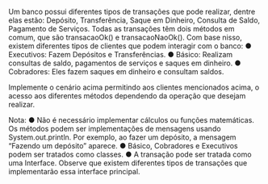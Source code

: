 Um banco possui diferentes tipos de transações que pode realizar, dentre elas estão:
Depósito, Transferência, Saque em Dinheiro, Consulta de Saldo, Pagamento de
Serviços. Todas as transações têm dois métodos em comum, que são transacaoOk() e
transacaoNaoOk().
Com base nisso, existem diferentes tipos de clientes que podem interagir com o
banco:
● Executivos: Fazem Depósitos e Transferências.
● Básico: Realizam consultas de saldo, pagamentos de serviços e saques em
dinheiro.
● Cobradores: Eles fazem saques em dinheiro e consultam saldos.

Implemente o cenário acima permitindo aos clientes mencionados acima, o acesso
aos diferentes métodos dependendo da operação que desejam realizar.

Nota:
● Não é necessário implementar cálculos ou funções matemáticas. Os métodos
podem ser implementações de mensagens usando System.out.println. Por
exemplo, ao fazer um depósito, a mensagem “Fazendo um depósito” aparece.
● Básico, Cobradores e Executivos podem ser tratados como classes.
● A transação pode ser tratada como uma Interface. Observe que existem
diferentes tipos de transações que implementarão essa interface principal.
